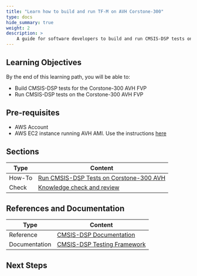 ```yaml
---
title: "Learn how to build and run TF-M on AVH Corstone-300" 
type: docs
hide_summary: true
weight: 2
description: >
    A guide for software developers to build and run CMSIS-DSP tests on AVH Corstone-300 FVP
---
```


## Learning Objectives 

By the end of this learning path, you will be able to:

* Build CMSIS-DSP tests for the Corstone-300 AVH FVP
* Run CMSIS-DSP tests on the Corstone-300 AVH FVP

## Pre-requisites

* AWS Account
* AWS EC2 instance running AVH AMI. Use the instructions [here](/iot/avh/launch)

## Sections

|          Type | Content               |
| ---           | ---                   |
| How-To        | [Run CMSIS-DSP Tests on Corstone-300 AVH](/iot/cmsis/cmsis-dsp-avh) |
| Check         | [Knowledge check and review](/iot/cmsis/knowledgecheck)  |


## References and Documentation

| Type          | Content             |
| ---           | ---                 |
| Reference | [CMSIS-DSP Documentation](https://arm-software.github.io/CMSIS_5/DSP/html/modules.html)                                            |
| Documentation     | [CMSIS-DSP Testing Framework](https://github.com/ARM-software/CMSIS-DSP/tree/main/Testing)  |

## Next Steps


